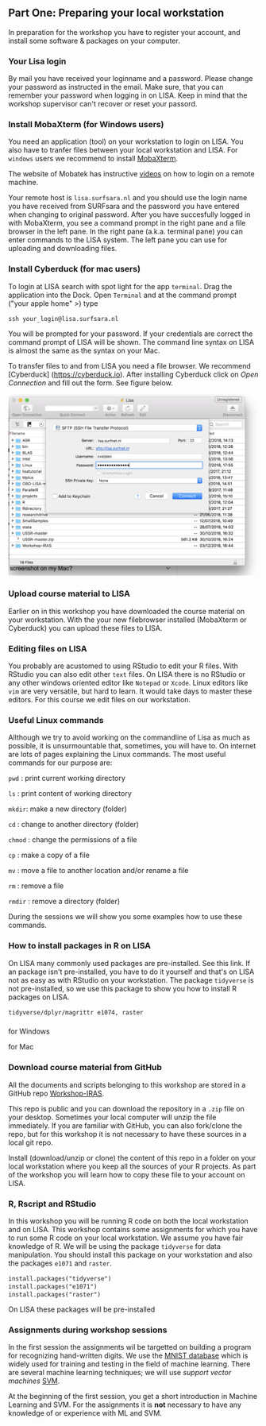 

## Part One: Preparing your local workstation

In preparation for the workshop you have to register your account, and install some software & packages on your computer.

### Your Lisa login

By mail you have received your loginname and a password. Please change your password as instructed in the email. Make sure, that you can remember your password when logging in on LISA. Keep in mind that the workshop supervisor can't recover or reset your passord.

### Install MobaXterm (for Windows users)

You need an application (tool) on your workstation to login on LISA. You also have to tranfer files between your local workstation and  LISA. For `windows` users we recommend to install [MobaXterm](https://mobaxterm.mobatek.net).

The website of Mobatek has instructive [videos](https://mobaxterm.mobatek.net/demo.html) on how to login on a remote machine. 

Your remote host is `lisa.surfsara.nl` and you should use the login name you have received from SURFsara and the password you have entered when changing to original password. After you have succesfully logged in with MobaXterm, you see a command prompt in the right pane and a file browser in the left pane. In the right pane (a.k.a. terminal pane) you can enter commands to the LISA system. The left pane you can use for uploading and downloading files.

### Install Cyberduck (for mac users)

To login at LISA search with spot light for the app `terminal`. Drag the application into the Dock. Open `Terminal` and at the command prompt ("your apple home" >) type

```
ssh your_login@lisa.surfsara.nl
```

You will be prompted for your password. If your credentials are correct the command prompt of LISA will be shown. The command line syntax on LISA is almost the same as the syntax on your Mac.

To transfer files to and from LISA you need a file browser. We recommend [Cyberduck] (https://cyberduck.io). After installing Cyberduck click on _Open Connection_ and fill out the form. See figure below.

![_Open Connection with Cyberduck_](./cyberduck.png)


### Upload course material to LISA

Earlier on in this workshop you have downloaded the course material on your workstation. With the your new filebrowser installed (MobaXterm or Cyberduck) you can upload these files to LISA.

### Editing files on LISA

You probably are acustomed to using RStudio to edit your R files. With RStudio you can also edit other `text` files. On LISA there is no RStudio or any other windows oriented editor like `Notepad` or `Xcode`. Linux editors like `vim` are very versatile, but hard to learn. It would take days to master these editors. For this course we edit files on our workstation. 

### Useful Linux commands

Allthough we try to avoid working on the commandline of Lisa as much as possible, it is unsurmountable that, sometimes, you will have to. On internet are lots of pages explaining the Linux commands. The most useful commands for our purpose are:

`pwd` : print current working directory

`ls` : print content of working directory

`mkdir`: make a new directory (folder)

`cd` : change to another directory (folder)

`chmod` : change the permissions of a file

`cp` : make a copy of a file

`mv` : move a file to another location and/or rename a file

`rm` : remove a file

`rmdir` : remove a directory (folder)

During the sessions we will show you some examples how to use these commands.




### How to install packages in R on LISA

On LISA many commonly used packages are pre-installed. See this link. If an package isn't pre-installed, you have to do it yourself and that's on LISA not as easy as with RStudio on your workstation. The package `tidyverse` is not pre-installed, so we use this package to show you how to install R packages on LISA.


    tidyverse/dplyr/magrittr e1074, raster

### 


for Windows

for Mac

### Download course material from GitHub

All the documents and scripts belonging to this workshop are stored in a GitHub repo [Workshop-IRAS](https://github.com/UtrechtUniversity/Workshop-IRAS).

This repo is public and you can download the repository in a `.zip` file on your desktop. Sometimes your local computer will unzip the file immediately. If you are familiar with GitHub, you can also fork/clone the repo, but for this workshop it is not necessary to have these sources in a local git repo.

Install (download/unzip or clone) the content of this repo in a folder on your local workstation where you keep all the sources of your R projects. As part of the workshop you will learn how to copy these file to your account on LISA.

### R, Rscript and RStudio

In this workshop you will be running R code on both the local workstation and on LISA.
This workshop contains some assignments for which you have to run some R code on your local workstation. We assume you have fair knowledge of R. We will be using the package `tidyverse` for data manipulation. You should install this package on your workstation and also the packages `e1071` and `raster`.

```
install.packages("tidyverse")
install.packages("e1071")
install.packages("raster")
```
On LISA these packages will be pre-installed




### Assignments during workshop sessions

In the first session the assignments wil be targetted on building a program for recognizing hand-written digits. We use the [MNIST database](https://en.wikipedia.org/wiki/MNIST_database) which is widely used for training and testing in the field of machine learning. There are several machine learning techniques; we will use _support vector machines_ [SVM](https://en.wikipedia.org/wiki/Support_vector_machine).

At the beginning of the first session, you get a short introduction in Machine Learning and SVM. For the assignments it is __not__ necessary to have any knowledge of or experience with ML and SVM.







